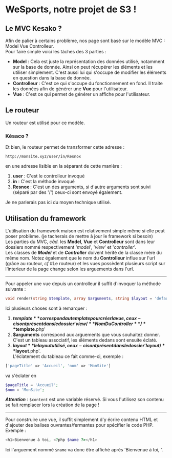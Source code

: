 # WeSports, notre projet de S3 !
## Le MVC Kesako ?
Afin de palier à certains problème, nos page sont basé sur le modèle MVC : Model Vue Controlleur.  
Pour faire simple voici les tâches des 3 parties :
- **Model** : Cela est juste la représentation des données utilisé, notamment sur la base de donnée. Ainsi on peut récupérer les éléments et les utiliser simplement. C'est aussi lui qui s'occupe de modifier les éléments en question dans la base de donnée.
- **Controlleur** : C'est ce qui s'occupe du fonctionnement en fond. Il traite les données afin de générer une **Vue** pour l'utilisateur.
- **Vue** : C'est ce qui permet de générer un affiche pour l'utilisateur.

## Le routeur
Un routeur est utilisé pour ce modèle.  

### Késaco ?
Et bien, le routeur permet de transformer cette adresse :  

`http://monsite.xyz/user/in/Resnox`

en une adresse lisible en la séparant de cette manière :
1. **user** : C'est le controlleur invoqué
2. **in** : C'est la méthode invoqué
3. **Resnox** : C'est un des arguments, si d'autre arguments sont suivi (séparé par des '/') ceux-ci sont envoyé également.

Je ne parlerais pas ici du moyen technique utilisé.

## Utilisation du framework
L'utilisation du framework maison est relativement simple même si elle peut poser problème. (je tacherais de mettre à jour le framework si besoin)  
Les parties du MVC, *càd.* les **Model**, **Vue** et **Controlleur** sont dans leur dossiers nommé respectivement '*model*', '*view*' et '*controller*'.  
Les classes de ***Model*** et de ***Controller*** doivent hérité de la classe mère du même nom.
Notez également que le nom du **Controlleur** influe sur l'url (grâce au routeur, *cf* #Le routeur) et les vues possèdent plusieurs script sur l'interieur de la page change selon les arguements dans l'url.

***

Pour appeler une vue depuis un controlleur il suffit d'invoquer la méthode suivante :  
```php
void render(string $template, array $arguments, string $layout = 'default'));
```

Ici plusieurs choses sont à remarquer :
1. **$template** correspond au template pour créer la vue, ceux-ci sont présent dans le dossier 'view/**NomDuController**/**$template**.php'
2. **$arguments** correspond aux arguements que vous souhaitez donner. C'est un tableau associatif, les éléments dedans sont ensuite éclaté.
3. **$layout** le layout utilisé, ceux-ci sont présent dans le dossier 'layout/**$layout**.php'.  
L'éclatement du tableau ce fait comme-ci, exemple :
```php
['pageTitle' => 'Accueil', 'nom' => 'MonSite']
```
va s'éclater en 
```php
$pageTitle = 'Accueil';
$nom = 'MonSite';
```
***Attention*** : `$content` est une variable réservé. Si vous l'utilisez son contenu se fait remplacer lors la création de la page !

***

Pour construire une vue, il suffit simplement d'y écrire contenu HTML et d'ajouter des balises ouvrantes/fermantes pour spécifier le code PHP. Exemple :
```php
<h1>Bienvenue à toi, <?php $name ?></h1>
```
Ici l'arguement nommé `$name` va donc être affiché après 'Bienvenue à toi, '.